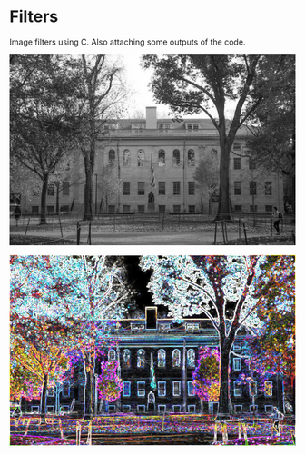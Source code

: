 # Filters
Image filters using C.
Also attaching some outputs of the code. 


![greyscale](https://github.com/gorkarishuv/Filters/blob/main/out.bmp)

![edge detection](https://github.com/gorkarishuv/Filters/blob/main/out2.bmp)
